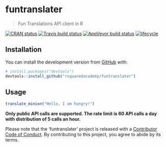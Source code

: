 
<!-- README.md is generated from README.Rmd. Please edit that file -->

# funtranslater

> Fun Translations API client in R

[![CRAN
status](https://www.r-pkg.org/badges/version/funtranslater)](https://cran.r-project.org/package=funtranslater)
[![Travis build
status](https://travis-ci.org/rsquaredacademy/funtranslater.svg?branch=master)](https://travis-ci.org/rsquaredacademy/funtranslater)
[![AppVeyor build
status](https://ci.appveyor.com/api/projects/status/github/rsquaredacademy/funtranslater?branch=master&svg=true)](https://ci.appveyor.com/project/rsquaredacademy/funtranslater)
[![lifecycle](https://img.shields.io/badge/lifecycle-experimental-orange.svg)](https://www.tidyverse.org/lifecycle/#experimental)

## Installation

You can install the development version from
[GitHub](https://github.com/) with:

``` r
# install.packages("devtools")
devtools::install_github("rsquaredacademy/funtranslater")
```

## Usage

``` r
translate_minion("Hello, I am hungry!")
```

**Only public API calls are supported. The rate limit is 60 API calls a
day with distribution of 5 calls an hour.**

Please note that the ‘funtranslater’ project is released with a
[Contributor Code of Conduct](CODE_OF_CONDUCT.md). By contributing to
this project, you agree to abide by its terms.
